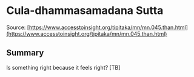 # Cula-dhammasamadana Sutta



Source: [https://www.accesstoinsight.org/tipitaka/mn/mn.045.than.html](https://www.accesstoinsight.org/tipitaka/mn/mn.045.than.html)



## Summary

Is something right because it feels right? [TB]